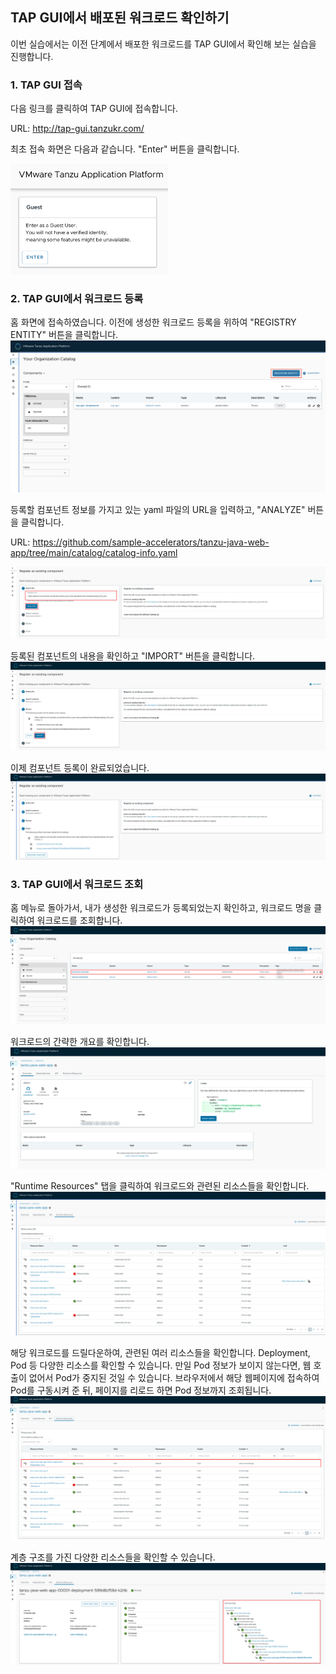 ## TAP GUI에서 배포된 워크로드 확인하기

이번 실습에서는 이전 단계에서 배포한 워크로드를 TAP GUI에서 확인해 보는 실습을 진행합니다.

### 1. TAP GUI 접속
다음 링크를 클릭하여 TAP GUI에 접속합니다.

URL: http://tap-gui.tanzukr.com/

최초 접속 화면은 다음과 같습니다. "Enter" 버튼을 클릭합니다.

<img src="/images/catalog1.png" width="50%" height="50%" />

### 2. TAP GUI에서 워크로드 등록

홈 화면에 접속하였습니다. 이전에 생성한 워크로드 등록을 위하여 "REGISTRY ENTITY" 버튼을 클릭합니다.
![](../images/catalog2.png)

등록할 컴포넌트 정보를 가지고 있는 yaml 파일의 URL을 입력하고, "ANALYZE" 버튼을 클릭합니다.

URL: https://github.com/sample-accelerators/tanzu-java-web-app/tree/main/catalog/catalog-info.yaml

![](../images/catalog3.png)

등록된 컴포넌트의 내용을 확인하고 "IMPORT" 버튼을 클릭합니다.
![](../images/catalog4.png)

이제 컴포넌트 등록이 완료되었습니다.
![](../images/catalog5.png)

### 3. TAP GUI에서 워크로드 조회
홈 메뉴로 돌아가서, 내가 생성한 워크로드가 등록되었는지 확인하고, 워크로드 명을 클릭하여 워크로드를 조회합니다.
![](../images/catalog6.png)

워크로드의 간략한 개요를 확인합니다.
![](../images/catalog7.png)

"Runtime Resources" 탭을 클릭하여 워크로드와 관련된 리소스들을 확인합니다.
![](../images/catalog8.png)

해당 워크로드를 드릴다운하여, 관련된 여러 리소스들을 확인합니다. Deployment, Pod 등 다양한 리소스를 확인할 수 있습니다. 만일 Pod 정보가 보이지 않는다면, 웹 호출이 없어서 Pod가 중지된 것일 수 있습니다. 브라우저에서 해당 웹페이지에 접속하여 Pod를 구동시켜 준 뒤, 페이지를 리로드 하면 Pod 정보까지 조회됩니다.
![](../images/catalog9.png)

계층 구조를 가진 다양한 리소스들을 확인할 수 있습니다.
![](../images/catalog10.png)